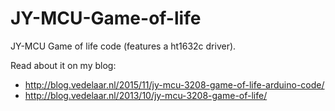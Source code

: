 JY-MCU-Game-of-life
===================

JY-MCU Game of life code (features a ht1632c driver).

Read about it on my blog: 

- http://blog.vedelaar.nl/2015/11/jy-mcu-3208-game-of-life-arduino-code/
- http://blog.vedelaar.nl/2013/10/jy-mcu-3208-game-of-life/
